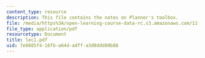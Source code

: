 ```yaml
---
content_type: resource
description: This file contains the notes on Planner's toolbox.
file: /media/https%3A/open-learning-course-data-rc.s3.amazonaws.com/11-204-planning-communications-and-digital-media-fall-2004/7e8885f416fba64dadffa3d8ddd80b88_lec1.pdf
file_type: application/pdf
resourcetype: Document
title: lec1.pdf
uid: 7e8885f4-16fb-a64d-adff-a3d8ddd80b88
---
```

